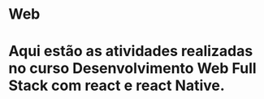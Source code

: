 # Web
# Aqui estão as atividades realizadas no curso Desenvolvimento Web Full Stack com react e react Native.
